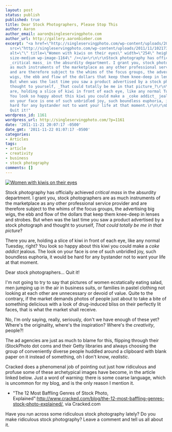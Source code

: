 ```yaml
---
layout: post
status: publish
published: true
title: Dear Stock Photographers, Please Stop This
author: Aaron
author_email: aaron@singleservingphoto.com
author_url: http://gallery.aaronbieber.com
excerpt: "<a href=\"http://singleservingphoto.com/wp-content/uploads/2011/11/102173.jpg\"><img
  src=\"http://singleservingphoto.com/wp-content/uploads/2011/11/102173-254x300.jpg\"
  alt=\"\" title=\"Women with kiwis on their eyes\" width=\"254\" height=\"300\" class=\"alignright
  size-medium wp-image-1164\" /></a>\r\n\r\nStock photography has officially achieved
  _critical mass_ in the absurdity department. I grant you, stock photographers are
  as much instruments of the marketplace as any other professional service provider
  and are therefore subject to the whims of the focus groups, the advertising big
  wigs, the ebb and flow of the dollars that keep them knee-deep in lenses and strobes.
  But when was the last time you saw a product advertised by a stock photograph and
  thought to yourself, _That could totally be me in that picture_?\r\n\r\nThere you
  are, holding a slice of kiwi in front of each eye, like any normal Tuesday, right?
  You look so happy about this kiwi you could make a _coke addict_ jealous. The look
  on your face is one of such unbridled joy, such boundless euphoria, it would be
  hard for any bystander not to want your life at that moment.\r\n\r\nDear stock photographers...
  Quit it!"
wordpress_id: 1161
wordpress_url: http://singleservingphoto.com/?p=1161
date: '2011-11-21 20:07:17 -0500'
date_gmt: '2011-11-22 01:07:17 -0500'
categories:
- Articles
tags:
- article
- creativity
- business
- stock photography
comments: []
---
```

[![](http://singleservingphoto.com/wp-content/uploads/2011/11/102173-254x300.jpg "Women with kiwis on their eyes")](http://singleservingphoto.com/wp-content/uploads/2011/11/102173.jpg)

Stock photography has officially achieved _critical mass_ in the
absurdity department. I grant you, stock photographers are as much
instruments of the marketplace as any other professional service
provider and are therefore subject to the whims of the focus groups, the
advertising big wigs, the ebb and flow of the dollars that keep them
knee-deep in lenses and strobes. But when was the last time you saw a
product advertised by a stock photograph and thought to yourself, _That
could totally be me in that picture_?

There you are, holding a slice of kiwi in front of each eye, like any
normal Tuesday, right? You look so happy about this kiwi you could make
a _coke addict_ jealous. The look on your face is one of such
unbridled joy, such boundless euphoria, it would be hard for any
bystander not to want your life at that moment.

Dear stock photographers... Quit it!<span id="more"></span><span
id="more-1161"></span>

I'm not going to try to say that pictures of women ecstatically eating
salad, men jumping up in the air in business suits, or families in
pastel clothing not looking at each other are unnecessary or devoid of
value. Quite to the contrary, if the market demands photos of people
just about to take a bite of something delicious with a look of
drug-induced bliss on their perfectly lit faces, that is what the market
shall receive.

No, I'm only saying, really, seriously, don't we have enough of these
yet? Where's the originality, where's the inspiration? Where's the
_creativity_, people?!

The ad agencies are just as much to blame for this, flipping through
their iStockPhoto dot coms and their Getty libraries and always choosing
the group of conveniently diverse people huddled around a clipboard with
blank paper on it instead of something, oh I don't know, _realistic_.

Cracked does a phenomenal job of pointing out just how ridiculous and
profuse some of these archetypical images have become, in the article
linked below. Just a word of warning: there is some coarse language,
which is uncommon for my blog, and is the only reason I mention it.

* "The 12 Most Baffling Genres of Stock Photo,
Explained":http://www.cracked.com/blog/the-12-most-baffling-genres-stock-photo-explained/,
via Cracked.com

Have you run across some ridiculous stock photography lately? Do you
make ridiculous stock photography? Leave a comment and tell us all about
it.
